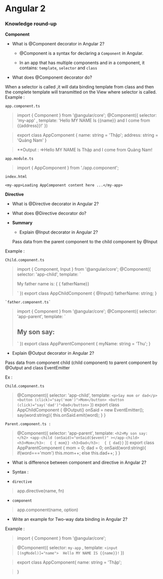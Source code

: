 # Angular 2

### Knowledge round-up

**Component**
 
 - What is @Component decorator in Angular 2?

	+  @Component is a syntax for declaring a `Component` in Angular.
	
	+  In an app that has multiple components and in a component, it contains: `template`, `selector` and `class`

 -  What does @Component decorator do?

When a selector is called ,it will data binding template from class  and  then the complete template will transmitted  on the View where selector is called.
Example : 

 `app.component.ts`

> import { Component } from '@angular/core';
> @Component({
selector: 'my-app' ,
template: 'Hello MY NAME Is {{name}} and I come from {{address}}!'
})

> export class AppComponent {
  name: string = 'Thập';
  address: string = 'Quảng Nam'
} 

> **Output : =>Hello MY NAME Is Thập and I come from Quảng Nam!

 `app.module.ts`
> import { AppComponent }  from './app.component';

`index.html`

> <body>
    <my-app>Loading AppComponent content here ...</my-app>
  </body>


 **Directive**
  - What is @Directive decorator in Angular 2?
  
  -  What does @Directive decorator do?

- **Summary**
  
  - Explain @Input decorator in Angular 2? 

  Pass data from the parent component to the child component by  @Input

Example :
	
`Child.component.ts`
> import { Component, Input } from '@angular/core';
> @Component({
>   selector: 'app-child',
 >  template: `
  > <p>My  father name is:  { { fatherName}}</p>
 > `
> })
> export class AppChildComponent {
>  @Input() fatherName: string;
> }

	`father.component.ts`

> import { Component } from '@angular/core';
> @Component({
> selector: 'app-parent',
>  template: `
>    <h2>My son say:</h2>
>    <app-child
>      [fatherName]="myName">
>    </app-child>
>  `
> })
> export class AppParentComponent {
>  myName: string = 'Thu';
> }

- Explain @Output decorator in Angular 2?
 
 Pass data from component child (child component) to parent component by @Output and class EventEmitter

 Ex : 

`Child.component.ts`  

>  @Component({
> selector: 'app-child',
> template: `
>     <p>Say mom or dad</p>
>     <button (click)="say('mom')">Mom</button>
>     <button (click)="say('dad')">Dad</button>
> `
> })
> export class AppChildComponent {
> @Output() onSaid = new EventEmitter<string>();
> say(word:string){
>     this.onSaid.emit(word);
> }
> }

`Parent.component.ts :`
> @Component({
> selector: 'app-parent',
> template: `
>     <h2>My son say:</h2>
>     <app-child (onSaid)="onSaid($event)" ></app-child>
>     <h3>Mom</h3>:  { { mom}}
>     <h3>Dad</h3>:  { { dad}}
> `
> })
> export class AppParentComponent {
> mom = 0;
> dad = 0;
> onSaid(word:string){
>     if(word==='mom')
>     this.mom++;
>     else
>     this.dad++;
> }
> }

- What is difference between component and directive in Angular 2?
  
+ Syntax :

+ `directive`

> app.directive(name, fn)

+ `component`
> app.component(name, option) 

- Write an example for Two-way data binding in Angular 2?
  
 Example :
>  import { Component } from '@angular/core';

> @Component({
> selector: `my-app` ,
> template: `<input [(ngModel)]="name"> 
> Hello MY NAME IS {{name}}!`
> })

> export class AppComponent{
>   name: string = 'Thập';
  
> }

